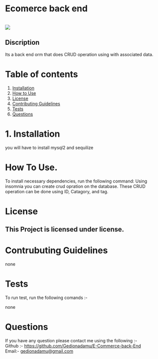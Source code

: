 

  # Ecomerce back end

  []()   
  ![](https://img.shields.io/badge/license--green.svg)  

## Discription

  Its a back end orm that does CRUD operation using with associated data.


# Table of contents

1. [Installation](#Installation)
2. [How to Use](#How-To-Use.)
3. [License](#License)
4. [Contributing Guidelines](#Contrubuting-Guidelines)  
5. [Tests](#Tests)
6. [Questions](#Questions)

# 1. Installation

  you will have to install mysql2 and sequilize  

# How To Use.

To install necessary dependencies, run the following command:
  Using insomnia you can create crud opration on the database. These CRUD operation can be done using ID, Catagory, and tag. 

# License

  ## This Project is licensed under  license.

  

# Contrubuting Guidelines

  none

# Tests

To run test, run the following comands :-  

   none


# Questions

  If you have any question please contact me using the following :-   
  Github :- https://github.com/Gedionadamu/E-Commerce-back-End   
  Email:- gedionadamu@gmail.com


